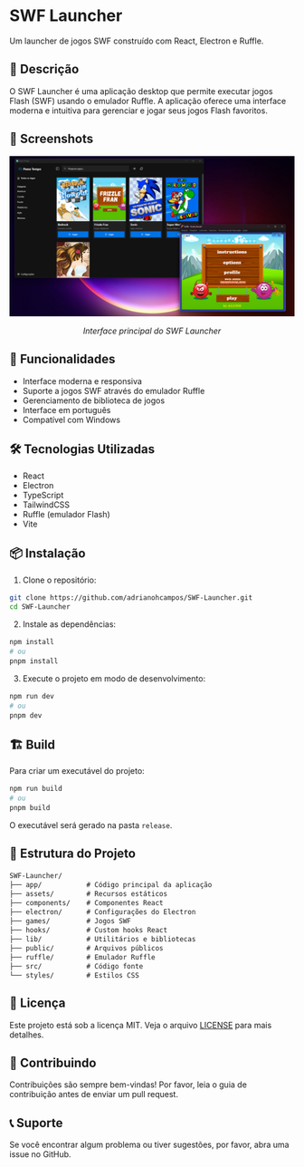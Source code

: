 # SWF Launcher

Um launcher de jogos SWF construído com React, Electron e Ruffle.

## 📝 Descrição

O SWF Launcher é uma aplicação desktop que permite executar jogos Flash (SWF) usando o emulador Ruffle. A aplicação oferece uma interface moderna e intuitiva para gerenciar e jogar seus jogos Flash favoritos.

## 📸 Screenshots

<div align="center">
  <img src="assets/screenshot.png" alt="Interface do SWF Launcher" width="600px">
  <p><em>Interface principal do SWF Launcher</em></p>
</div>

## 🚀 Funcionalidades

- Interface moderna e responsiva
- Suporte a jogos SWF através do emulador Ruffle
- Gerenciamento de biblioteca de jogos
- Interface em português
- Compatível com Windows

## 🛠️ Tecnologias Utilizadas

- React
- Electron
- TypeScript
- TailwindCSS
- Ruffle (emulador Flash)
- Vite

## 📦 Instalação

1. Clone o repositório:
```bash
git clone https://github.com/adrianohcampos/SWF-Launcher.git
cd SWF-Launcher
```

2. Instale as dependências:
```bash
npm install
# ou
pnpm install
```

3. Execute o projeto em modo de desenvolvimento:
```bash
npm run dev
# ou
pnpm dev
```

## 🏗️ Build

Para criar um executável do projeto:

```bash
npm run build
# ou
pnpm build
```

O executável será gerado na pasta `release`.

## 📁 Estrutura do Projeto

```
SWF-Launcher/
├── app/           # Código principal da aplicação
├── assets/        # Recursos estáticos
├── components/    # Componentes React
├── electron/      # Configurações do Electron
├── games/         # Jogos SWF
├── hooks/         # Custom hooks React
├── lib/           # Utilitários e bibliotecas
├── public/        # Arquivos públicos
├── ruffle/        # Emulador Ruffle
├── src/           # Código fonte
└── styles/        # Estilos CSS
```

## 📄 Licença

Este projeto está sob a licença MIT. Veja o arquivo [LICENSE](LICENSE) para mais detalhes.

## 🤝 Contribuindo

Contribuições são sempre bem-vindas! Por favor, leia o guia de contribuição antes de enviar um pull request.

## 📞 Suporte

Se você encontrar algum problema ou tiver sugestões, por favor, abra uma issue no GitHub.
 
